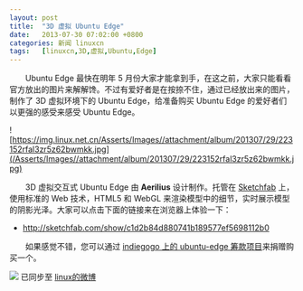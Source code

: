 ```yaml
---
layout: post
title:	"3D 虚拟 Ubuntu Edge"
date:	2013-07-30 07:02:00 +0800 
categories:	新闻 linuxcn 
tags:	[linuxcn,3D,虚拟,Ubuntu,Edge]
---
```



　　Ubuntu Edge 最快在明年 5 月份大家才能拿到手，在这之前，大家只能看看官方放出的图片来解解馋。不过有爱好者是在按捺不住，通过已经放出来的图片，制作了 3D 虚拟环境下的 Ubuntu Edge，给准备购买 Ubuntu Edge 的爱好者们以更强的感受来感受 Ubuntu Edge。


![https://img.linux.net.cn/Asserts/Images//attachment/album/201307/29/223152rfal3zr5z62bwmkk.jpg](/Asserts/Images//attachment/album/201307/29/223152rfal3zr5z62bwmkk.jpg)


　　3D 虚拟交互式 Ubuntu Edge 由 **Aerilius** 设计制作。托管在 [Sketchfab](http://sketchfab.com/) 上，使用标准的 Web 技术，HTML5 和 WebGL 来渲染模型中的细节，实时展示模型的阴影光泽。大家可以点击下面的链接来在浏览器上体验一下：


* <http://sketchfab.com/show/c1d2b84d880741b189577ef5698112b0>


　　如果感觉不错，您可以通过 [indiegogo 上的 ubuntu-edge 筹款项目](http://www.indiegogo.com/projects/ubuntu-edge)来捐赠购买一个。


![](https://img.linux.net.cn/xwb/images/bgimg/icon_logo.png) 已同步至 [linux的微博](http://weibo.com/1772191555/A2n9nEJIH)
